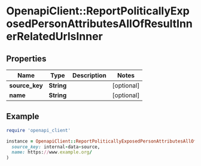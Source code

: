 # OpenapiClient::ReportPoliticallyExposedPersonAttributesAllOfResultInnerRelatedUrlsInner

## Properties

| Name | Type | Description | Notes |
| ---- | ---- | ----------- | ----- |
| **source_key** | **String** |  | [optional] |
| **name** | **String** |  | [optional] |

## Example

```ruby
require 'openapi_client'

instance = OpenapiClient::ReportPoliticallyExposedPersonAttributesAllOfResultInnerRelatedUrlsInner.new(
  source_key: internal-data-source,
  name: https://www.example.org/
)
```

